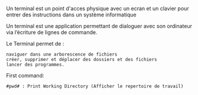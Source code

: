 Un terminal est un point d'acces physique 
avec un ecran et un clavier pour entrer des instructions 
dans un système informatique

Un terminal est une application permettant de dialoguer 
avec son ordinateur via l’écriture de lignes de commande.

Le Terminal permet de : 

	naviguer dans une arborescence de fichiers
	créer, supprimer et déplacer des dossiers et des fichiers
	lancer des programmes.

First command:

	#pwd# : Print Working Directory (Afficher le repertoire de travail)
